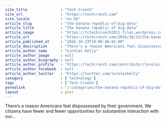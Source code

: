 ```yaml
---
site_title               : "Tech Crunch"
site_url                 : "https://techcrunch.com"
site_locale              : "en_US"
article_slug             : "the-banana-republic-of-big-data"
article_title            : "The banana republic of big data"
article_image            : "https://tctechcrunch2011.files.wordpress.com/2016/04/governmentdata.jpg?w=764&h=400&crop=1"
article_url              : "https://techcrunch.com/2016/10/23/the-banana-republic-of-big-data/"
article_published_at     : "2016-10-23T10:00:40-02:00"
article_description      : "There’s a reason Americans feel dispossessed by their government. We citizens have fewer and fewer opportunities for substantive interaction with our..."
article_author_name      : "Lorelei Kelly"
article_author_image     : null
article_author_biography : null
article_author_profile   : "https://techcrunch.com/contributor/lorelei-kelly/"
article_author_facebook  : null
article_author_twitter   : "https://twitter.com/loreleikelly"
category                 : ['technology']
tags                     : ['Tech Crunch']
permalink                : "/:categories/the-banana-republic-of-big-data/"
layout                   : post
---
```


There’s a reason Americans feel dispossessed by their government. We citizens have fewer and fewer opportunities for substantive interaction with our...
